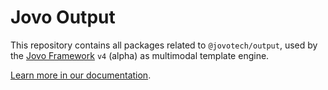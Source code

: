 # Jovo Output

This repository contains all packages related to `@jovotech/output`, used by the [Jovo Framework](https://github.com/jovotech/jovo-framework) `v4` (alpha) as multimodal template engine.

[Learn more in our documentation](https://github.com/jovotech/jovo-framework/blob/v4dev/docs/output.md).
